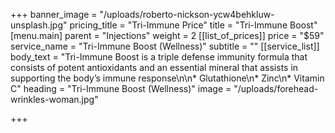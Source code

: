 +++
banner_image = "/uploads/roberto-nickson-ycw4behkluw-unsplash.jpg"
pricing_title = "Tri-Immune Price"
title = "Tri-Immune Boost"
[menu.main]
parent = "Injections"
weight = 2
[[list_of_prices]]
price = "$59"
service_name = "Tri-Immune Boost (Wellness)"
subtitle = ""
[[service_list]]
body_text = "Tri-Immune Boost is a triple defense immunity formula that consists of potent antioxidants and an essential mineral that assists in supporting the body’s immune response\n\n* Glutathione\n* Zinc\n* Vitamin C"
heading = "Tri-Immune Boost (Wellness)"
image = "/uploads/forehead-wrinkles-woman.jpg"

+++
